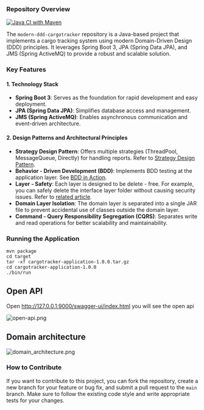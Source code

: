 ### Repository Overview
[![Java CI with Maven](https://github.com/c5ms/ddd-sample-cargotracker/actions/workflows/maven.yml/badge.svg)](https://github.com/c5ms/ddd-sample-cargotracker/actions/workflows/maven.yml)

The `modern-ddd-cargotracker` repository is a Java-based project that implements a cargo tracking system using modern Domain-Driven Design (DDD) principles. It leverages Spring Boot 3, JPA (Spring Data JPA), and JMS (Spring ActiveMQ) to provide a robust and scalable solution.

### Key Features

#### 1. Technology Stack
- **Spring Boot 3**: Serves as the foundation for rapid development and easy deployment.
- **JPA (Spring Data JPA)**: Simplifies database access and management.
- **JMS (Spring ActiveMQ)**: Enables asynchronous communication and event-driven architecture.

#### 2. Design Patterns and Architectural Principles
- **Strategy Design Pattern**: Offers multiple strategies (ThreadPool, MessageQueue, Directly) for handling reports. Refer to [Strategy Design Pattern](https://java-design-patterns.com/patterns/strategy/).
- **Behavior - Driven Development (BDD)**: Implements BDD testing at the application layer. See [BDD in Action](https://livebook.manning.com/book/bdd-in-action/chapter-10).
- **Layer - Safety**: Each layer is designed to be delete - free. For example, you can safely delete the interface layer folder without causing security issues. Refer to [related article](http://www.javapractices.com/topic/TopicAction.do?Id=205).
- **Domain Layer Isolation**: The domain layer is separated into a single JAR file to prevent accidental use of classes outside the domain layer.
- **Command - Query Responsibility Segregation (CQRS)**: Separates write and read operations for better scalability and maintainability.

### Running the Application

```shell
mvn package
cd target
tar -xf cargotracker-application-1.0.0.tar.gz
cd cargotracker-application-1.0.0
./bin/run
```
## Open API

Open http://127.0.0.1:9000/swagger-ui/index.html you will see the open api

![open-api.png](src/img/open-api.png)

## Domain architecture
![domain_architecture.png](src/uml/domain_architecture.png)

### How to Contribute
If you want to contribute to this project, you can fork the repository, create a new branch for your feature or bug fix, and submit a pull request to the `main` branch. Make sure to follow the existing code style and write appropriate tests for your changes.